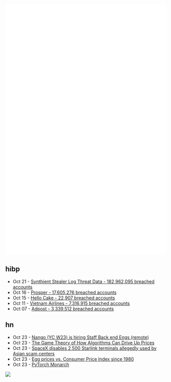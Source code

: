 ![Metrics](https://raw.githubusercontent.com/phixion/phixion/master/metrics.svg)

## hibp

<!--
for https://github.com/phixion/phixion/blob/main/.github/workflows/feeds.yml
-->
<!--START_SECTION:haveibeenpwnd-->
- Oct 21 - [Synthient Stealer Log Threat Data - 182,962,095 breached accounts](https://haveibeenpwned.com/Breach/SynthientStealerLogThreatData)
- Oct 16 - [Prosper - 17,605,276 breached accounts](https://haveibeenpwned.com/Breach/Prosper)
- Oct 15 - [Hello Cake - 22,907 breached accounts](https://haveibeenpwned.com/Breach/HelloCake)
- Oct 11 - [Vietnam Airlines - 7,316,915 breached accounts](https://haveibeenpwned.com/Breach/VietnamAirlines)
- Oct 07 - [Adpost - 3,339,512 breached accounts](https://haveibeenpwned.com/Breach/Adpost)
<!--END_SECTION:haveibeenpwnd-->

## hn

<!--
for https://github.com/phixion/phixion/blob/main/.github/workflows/feeds.yml
-->
<!--START_SECTION:hn-->
- Oct 23 - [Nango (YC W23) is hiring Staff Back end Engs (remote)](https://www.nango.dev/careers)
- Oct 23 - [The Game Theory of How Algorithms Can Drive Up Prices](https://www.quantamagazine.org/the-game-theory-of-how-algorithms-can-drive-up-prices-20251022/)
- Oct 23 - [SpaceX disables 2,500 Starlink terminals allegedly used by Asian scam centers](https://arstechnica.com/tech-policy/2025/10/starlink-blocks-2500-dishes-allegedly-used-by-myanmars-notorious-scam-centers/)
- Oct 23 - [Egg prices vs. Consumer Price Index since 1980](https://fred.stlouisfed.org/graph/?g=1Nm5b)
- Oct 23 - [PyTorch Monarch](https://pytorch.org/blog/introducing-pytorch-monarch/)
<!--END_SECTION:hn-->

<!--
for https://yhype.me
-->
![](https://hit.yhype.me/github/profile?user_id=13013670)
